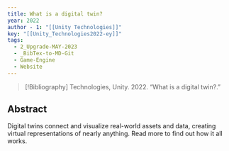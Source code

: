 ```yaml
---
title: What is a digital twin?
year: 2022
author - 1: "[[Unity Technologies]]"
key: "[[Unity_Technologies2022-ey]]"
tags:
  - 2_Upgrade-MAY-2023
  - _BibTex-to-MD-Git
  - Game-Engine
  - Website
---
```


> [!Bibliography]
> Technologies, Unity. 2022. “What is a digital twin?.” 

## Abstract
Digital twins connect and visualize real-world assets and data, creating virtual representations of nearly anything. Read more to find out how it all works.